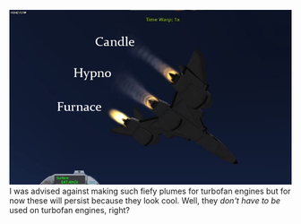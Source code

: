 ![Turbofan Engines](https://raw.githubusercontent.com/JadeOfMaar/PlumeParty/master/Engines/Turbine/Subsonic.jpg)
I was advised against making such fiefy plumes for turbofan engines but for now these will persist because they look cool. Well, they _don't have to be_ used on turbofan engines, right?

